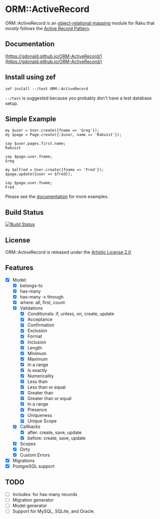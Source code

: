 # ORM::ActiveRecord

ORM::ActiveRecord is an [object-relational mapping](https://en.wikipedia.org/wiki/Object-relational_mapping) module for Raku that *mostly* follows the [Active Record Pattern](https://en.wikipedia.org/wiki/Active_record_pattern).

## Documentation

[https://gdonald.github.io/ORM-ActiveRecord/](https://gdonald.github.io/ORM-ActiveRecord/)

## Install using zef

```
zef install --/test ORM::ActiveRecord
```

`--/test` is suggested because you probably don't have a test database setup.

## Simple Example

```perl6
my $user = User.create({fname => 'Greg'});
my $page = Page.create({:$user, name => 'Rakuist'});

say $user.pages.first.name;
Rakuist

say $page.user.fname;
Greg

my $alfred = User.create({fname => 'Fred'});
$page.update({user => $fred});

say $page.user.fname;
Fred
```

Please see the [documentation](https://gdonald.github.io/ORM-ActiveRecord/) for more examples.

## Build Status

[![Build Status](https://travis-ci.org/gdonald/ORM-ActiveRecord.svg?branch=master)](https://travis-ci.org/gdonald/ORM-ActiveRecord)

## License

ORM::ActiveRecord is released under the [Artistic License 2.0](https://opensource.org/licenses/Artistic-2.0)

## Features

- [x] Model:
    - [x] belongs-to
    - [x] has-many
    - [x] has-many -> through
    - [x] where: all, first, count
    - [x] Validations
        - [x] Conditionals: if, unless, on, create, update
        - [x] Acceptance
        - [x] Confirmation
        - [x] Exclusion
        - [x] Format
        - [x] Inclusion
        - [x] Length
        - [x] Minimum
        - [x] Maximum
        - [x] In a range
        - [x] Is exactly
        - [x] Numericality
        - [x] Less than
        - [x] Less than or equal
        - [x] Greater than
        - [x] Greater than or equal
        - [x] In a range
        - [x] Presence
        - [x] Uniqueness
        - [x] Unique Scope
    - [x] Callbacks
        - [x] after: create, save, update
        - [x] before: create, save, update
    - [x] Scopes
    - [x] Dirty
    - [x] Custom Errors
- [x] Migrations
- [x] PostgreSQL support

## TODO

- [ ] Includes: for has-many records
- [ ] Migration generator
- [ ] Model generator
- [ ] Support for MySQL, SQLite, and Oracle.
